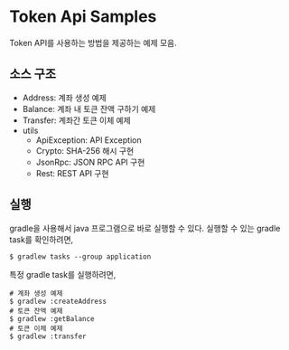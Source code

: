 # Token Api Samples #

Token API를 사용하는 방법을 제공하는 예제 모음.

## 소스 구조 ##

- Address: 계좌 생성 예제
- Balance: 계좌 내 토큰 잔액 구하기 예제
- Transfer: 계좌간 토큰 이체 예제
- utils
    - ApiException: API Exception
    - Crypto: SHA-256 해시 구현
    - JsonRpc: JSON RPC API 구현
    - Rest: REST API 구현

## 실행 ##

gradle을 사용해서 java 프로그램으로 바로 실행할 수 있다.
실행할 수 있는 gradle task를 확인하려면,

```
$ gradlew tasks --group application
```

특정 gradle task를 실행하려면,

```
# 계좌 생성 예제
$ gradlew :createAddress 
# 토큰 잔액 예제
$ gradlew :getBalance
# 토큰 이체 예제
$ gradlew :transfer
```